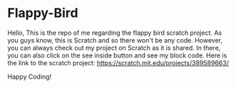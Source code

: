 # Flappy-Bird
Hello, This is the repo of me regarding the flappy bird scratch project.
As you guys know, this is Scratch and so there won't be any code.
However, you can always check out my project on Scratch as it is shared.
In there, you can also click on the see inside button and see my block code.
Here is the link to the scratch project: https://scratch.mit.edu/projects/389589663/

Happy Coding!
